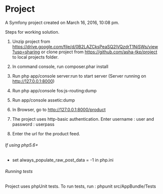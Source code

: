 Project
=======

A Symfony project created on March 16, 2016, 10:08 pm.

Steps for working solution.

1. Unzip project from https://drive.google.com/file/d/0B2LAZCksPeaSQ2lVQzdrT1NiSWs/view?usp=sharing or clone project from https://github.com/asha-tkp/project to local projects folder.

2. In command console, run composer.phar install

3. Run php app/console server:run to start server	(Server running on http://127.0.0.1:8000)

4. Run php app/console fos:js-routing:dump

5. Run app/console assetic:dump 

6. In Browser, go to http://127.0.0.1:8000/product

7. The project uses http-basic authentication. Enter username : user and password : userpass

8. Enter the url for the product feed.

###### If using php5.6+

* set always_populate_raw_post_data = -1 in php.ini

######  Running tests

Project uses phpUnit tests.
To run tests,  run :  phpunit src/AppBundle/Tests